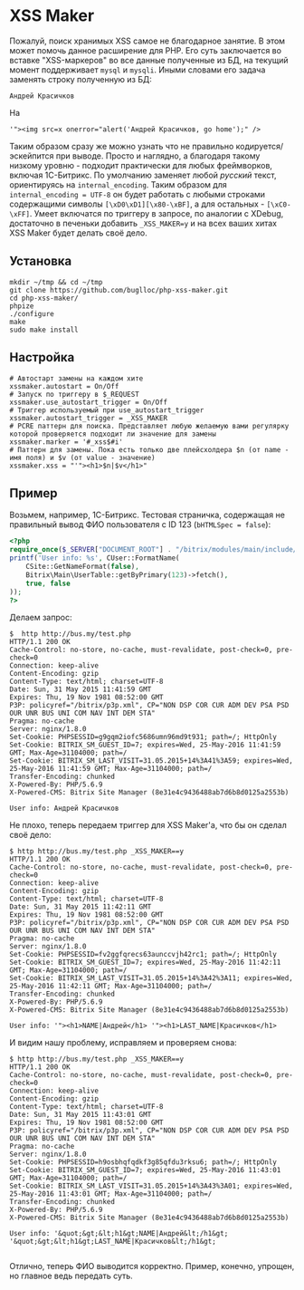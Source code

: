 # XSS Maker

Пожалуй, поиск хранимых XSS самое не благодарное занятие. В этом может помочь данное расширение для PHP. Его суть заключается во вставке "XSS-маркеров" во все данные полученные из БД, на текущий момент поддерживает `mysql` и `mysqli`.
Иными словами его задача заменять строку полученную из БД:
```
Андрей Красичков
```
На
```
'"><img src=x onerror="alert('Андрей Красичков, go home');" />
```
Таким образом сразу же можно узнать что не правильно кодируется/эскейпится при выводе. Просто и наглядно, а благодаря такому низкому уровню - подходит практически для любых фреймворков, включая 1С-Битрикс.
По умолчанию заменяет любой _русский_ текст, ориентируясь на `internal_encoding`. Таким образом для `internal_encoding = UTF-8` он будет работать с любыми строками содержащими символы `[\xD0\xD1][\x80-\xBF]`, а для остальных - `[\xC0-\xFF]`.
Умеет включатся по триггеру в запросе, по аналогии с XDebug, достаточно в печеньки добавить `_XSS_MAKER=y` и на всех ваших хитах XSS Maker будет делать своё дело.

## Установка
```
mkdir ~/tmp && cd ~/tmp
git clone https://github.com/buglloc/php-xss-maker.git
cd php-xss-maker/
phpize
./configure
make
sudo make install
```

## Настройка
```
# Автостарт замены на каждом хите
xssmaker.autostart = On/Off
# Запуск по триггеру в $_REQUEST
xssmaker.use_autostart_trigger = On/Off
# Триггер используемый при use_autostart_trigger
xssmaker.autostart_trigger = _XSS_MAKER
# PCRE паттерн для поиска. Представляет любую желаемую вами регулярку которой проверяется подходит ли значение для замены
xssmaker.marker = '#_xss$#i'
# Паттерн для замены. Пока есть только две плейсхолдера $n (от name - имя поля) и $v (от value - значение)
xssmaker.xss = "'"><h1>$n|$v</h1>"
```

## Пример
Возьмем, например, 1С-Битрикс.
Тестовая страничка, содержащая не правильный вывод ФИО пользователя с ID 123 (`bHTMLSpec = false`):
```php
<?php
require_once($_SERVER["DOCUMENT_ROOT"] . "/bitrix/modules/main/include/prolog_before.php");
printf('User info: %s', CUser::FormatName(
    CSite::GetNameFormat(false),
    Bitrix\Main\UserTable::getByPrimary(123)->fetch(),
    true, false
));
?>
```
Делаем запрос:
```
$  http http://bus.my/test.php
HTTP/1.1 200 OK
Cache-Control: no-store, no-cache, must-revalidate, post-check=0, pre-check=0
Connection: keep-alive
Content-Encoding: gzip
Content-Type: text/html; charset=UTF-8
Date: Sun, 31 May 2015 11:41:59 GMT
Expires: Thu, 19 Nov 1981 08:52:00 GMT
P3P: policyref="/bitrix/p3p.xml", CP="NON DSP COR CUR ADM DEV PSA PSD OUR UNR BUS UNI COM NAV INT DEM STA"
Pragma: no-cache
Server: nginx/1.8.0
Set-Cookie: PHPSESSID=g9gqm2iofc5686umn96md9t931; path=/; HttpOnly
Set-Cookie: BITRIX_SM_GUEST_ID=7; expires=Wed, 25-May-2016 11:41:59 GMT; Max-Age=31104000; path=/
Set-Cookie: BITRIX_SM_LAST_VISIT=31.05.2015+14%3A41%3A59; expires=Wed, 25-May-2016 11:41:59 GMT; Max-Age=31104000; path=/
Transfer-Encoding: chunked
X-Powered-By: PHP/5.6.9
X-Powered-CMS: Bitrix Site Manager (8e31e4c9436488ab7d6b8d0125a2553b)

User info: Андрей Красичков

```
Не плохо, теперь передаем триггер для XSS Maker'а, что бы он сделал своё дело:
```
$ http http://bus.my/test.php _XSS_MAKER==y
HTTP/1.1 200 OK
Cache-Control: no-store, no-cache, must-revalidate, post-check=0, pre-check=0
Connection: keep-alive
Content-Encoding: gzip
Content-Type: text/html; charset=UTF-8
Date: Sun, 31 May 2015 11:42:11 GMT
Expires: Thu, 19 Nov 1981 08:52:00 GMT
P3P: policyref="/bitrix/p3p.xml", CP="NON DSP COR CUR ADM DEV PSA PSD OUR UNR BUS UNI COM NAV INT DEM STA"
Pragma: no-cache
Server: nginx/1.8.0
Set-Cookie: PHPSESSID=fv2ggfqrecs63aunccvjh42rc1; path=/; HttpOnly
Set-Cookie: BITRIX_SM_GUEST_ID=7; expires=Wed, 25-May-2016 11:42:11 GMT; Max-Age=31104000; path=/
Set-Cookie: BITRIX_SM_LAST_VISIT=31.05.2015+14%3A42%3A11; expires=Wed, 25-May-2016 11:42:11 GMT; Max-Age=31104000; path=/
Transfer-Encoding: chunked
X-Powered-By: PHP/5.6.9
X-Powered-CMS: Bitrix Site Manager (8e31e4c9436488ab7d6b8d0125a2553b)

User info: '"><h1>NAME|Андрей</h1> '"><h1>LAST_NAME|Красичков</h1>

```
И видим нашу проблему, исправляем и проверяем снова:
```
$ http http://bus.my/test.php _XSS_MAKER==y
HTTP/1.1 200 OK
Cache-Control: no-store, no-cache, must-revalidate, post-check=0, pre-check=0
Connection: keep-alive
Content-Encoding: gzip
Content-Type: text/html; charset=UTF-8
Date: Sun, 31 May 2015 11:43:01 GMT
Expires: Thu, 19 Nov 1981 08:52:00 GMT
P3P: policyref="/bitrix/p3p.xml", CP="NON DSP COR CUR ADM DEV PSA PSD OUR UNR BUS UNI COM NAV INT DEM STA"
Pragma: no-cache
Server: nginx/1.8.0
Set-Cookie: PHPSESSID=h9osbhqfqdkf3g85qfdu3rksu6; path=/; HttpOnly
Set-Cookie: BITRIX_SM_GUEST_ID=7; expires=Wed, 25-May-2016 11:43:01 GMT; Max-Age=31104000; path=/
Set-Cookie: BITRIX_SM_LAST_VISIT=31.05.2015+14%3A43%3A01; expires=Wed, 25-May-2016 11:43:01 GMT; Max-Age=31104000; path=/
Transfer-Encoding: chunked
X-Powered-By: PHP/5.6.9
X-Powered-CMS: Bitrix Site Manager (8e31e4c9436488ab7d6b8d0125a2553b)

User info: '&quot;&gt;&lt;h1&gt;NAME|Андрей&lt;/h1&gt; '&quot;&gt;&lt;h1&gt;LAST_NAME|Красичков&lt;/h1&gt;


```

Отлично, теперь ФИО выводится корректно. Пример, конечно, упрощен, но главное ведь передать суть.
